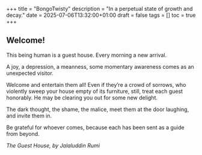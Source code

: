 +++
title = "BongoTwisty"
description = "In a perpetual state of growth and decay."
date = 2025-07-06T13:32:00+01:00
draft = false
tags = []
toc = true
+++


## Welcome!

This being human is a guest house.
Every morning a new arrival.

A joy, a depression, a meanness,
some momentary awareness comes
as an unexpected visitor.

Welcome and entertain them all!
Even if they’re a crowd of sorrows,
who violently sweep your house
empty of its furniture,
still, treat each guest honorably.
He may be clearing you out
for some new delight.

The dark thought, the shame, the malice,
meet them at the door laughing,
and invite them in.

Be grateful for whoever comes,
because each has been sent
as a guide from beyond.

*The Guest House, by Jalaluddin Rumi*

